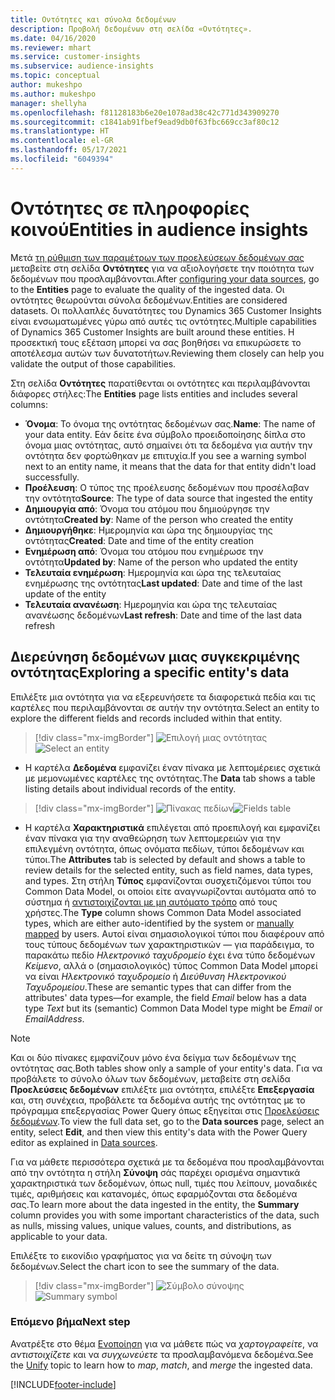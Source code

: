 ```yaml
---
title: Οντότητες και σύνολα δεδομένων
description: Προβολή δεδομένων στη σελίδα «Οντότητες».
ms.date: 04/16/2020
ms.reviewer: mhart
ms.service: customer-insights
ms.subservice: audience-insights
ms.topic: conceptual
author: mukeshpo
ms.author: mukeshpo
manager: shellyha
ms.openlocfilehash: f81128183b6e20e1078ad38c42c771d343909270
ms.sourcegitcommit: c1841ab91fbef9ead9db0f63fbc669cc3af80c12
ms.translationtype: HT
ms.contentlocale: el-GR
ms.lasthandoff: 05/17/2021
ms.locfileid: "6049394"
---
```

# <a name="entities-in-audience-insights"></a><span data-ttu-id="4b72f-103">Οντότητες σε πληροφορίες κοινού</span><span class="sxs-lookup"><span data-stu-id="4b72f-103">Entities in audience insights</span></span>

<span data-ttu-id="4b72f-104">Μετά [τη ρύθμιση των παραμέτρων των προελεύσεων δεδομένων σας](data-sources.md) μεταβείτε στη σελίδα **Οντότητες** για να αξιολογήσετε την ποιότητα των δεδομένων που προσλαμβάνονται.</span><span class="sxs-lookup"><span data-stu-id="4b72f-104">After [configuring your data sources](data-sources.md), go to the **Entities** page to evaluate the quality of the ingested data.</span></span> <span data-ttu-id="4b72f-105">Οι οντότητες θεωρούνται σύνολα δεδομένων.</span><span class="sxs-lookup"><span data-stu-id="4b72f-105">Entities are considered datasets.</span></span> <span data-ttu-id="4b72f-106">Οι πολλαπλές δυνατότητες του Dynamics 365 Customer Insights είναι ενσωματωμένες γύρω από αυτές τις οντότητες.</span><span class="sxs-lookup"><span data-stu-id="4b72f-106">Multiple capabilities of Dynamics 365 Customer Insights are built around these entities.</span></span> <span data-ttu-id="4b72f-107">Η προσεκτική τους εξέταση μπορεί να σας βοηθήσει να επικυρώσετε το αποτέλεσμα αυτών των δυνατοτήτων.</span><span class="sxs-lookup"><span data-stu-id="4b72f-107">Reviewing them closely can help you validate the output of those capabilities.</span></span>

<span data-ttu-id="4b72f-108">Στη σελίδα **Οντότητες** παρατίθενται οι οντότητες και περιλαμβάνονται διάφορες στήλες:</span><span class="sxs-lookup"><span data-stu-id="4b72f-108">The **Entities** page lists entities and includes several columns:</span></span>

- <span data-ttu-id="4b72f-109">**Όνομα**: Το όνομα της οντότητας δεδομένων σας.</span><span class="sxs-lookup"><span data-stu-id="4b72f-109">**Name**: The name of your data entity.</span></span> <span data-ttu-id="4b72f-110">Εάν δείτε ένα σύμβολο προειδοποίησης δίπλα στο όνομα μιας οντότητας, αυτό σημαίνει ότι τα δεδομένα για αυτήν την οντότητα δεν φορτώθηκαν με επιτυχία.</span><span class="sxs-lookup"><span data-stu-id="4b72f-110">If you see a warning symbol next to an entity name, it means that the data for that entity didn't load successfully.</span></span>
- <span data-ttu-id="4b72f-111">**Προέλευση**: Ο τύπος της προέλευσης δεδομένων που προσέλαβαν την οντότητα</span><span class="sxs-lookup"><span data-stu-id="4b72f-111">**Source**: The type of data source that ingested the entity</span></span>
- <span data-ttu-id="4b72f-112">**Δημιουργία από**: Όνομα του ατόμου που δημιούργησε την οντότητα</span><span class="sxs-lookup"><span data-stu-id="4b72f-112">**Created by**: Name of the person who created the entity</span></span>
- <span data-ttu-id="4b72f-113">**Δημιουργήθηκε**: Ημερομηνία και ώρα της δημιουργίας της οντότητας</span><span class="sxs-lookup"><span data-stu-id="4b72f-113">**Created**: Date and time of the entity creation</span></span>
- <span data-ttu-id="4b72f-114">**Ενημέρωση από**: Όνομα του ατόμου που ενημέρωσε την οντότητα</span><span class="sxs-lookup"><span data-stu-id="4b72f-114">**Updated by**: Name of the person who updated the entity</span></span>
- <span data-ttu-id="4b72f-115">**Τελευταία ενημέρωση**: Ημερομηνία και ώρα της τελευταίας ενημέρωσης της οντότητας</span><span class="sxs-lookup"><span data-stu-id="4b72f-115">**Last updated**: Date and time of the last update of the entity</span></span>
- <span data-ttu-id="4b72f-116">**Τελευταία ανανέωση**: Ημερομηνία και ώρα της τελευταίας ανανέωσης δεδομένων</span><span class="sxs-lookup"><span data-stu-id="4b72f-116">**Last refresh**: Date and time of the last data refresh</span></span>

## <a name="exploring-a-specific-entitys-data"></a><span data-ttu-id="4b72f-117">Διερεύνηση δεδομένων μιας συγκεκριμένης οντότητας</span><span class="sxs-lookup"><span data-stu-id="4b72f-117">Exploring a specific entity's data</span></span>

<span data-ttu-id="4b72f-118">Επιλέξτε μια οντότητα για να εξερευνήσετε τα διαφορετικά πεδία και τις καρτέλες που περιλαμβάνονται σε αυτήν την οντότητα.</span><span class="sxs-lookup"><span data-stu-id="4b72f-118">Select an entity to explore the different fields and records included within that entity.</span></span>

> [!div class="mx-imgBorder"]
> <span data-ttu-id="4b72f-119">![Επιλογή μιας οντότητας](media/data-manager-entities-data.png "Επιλογή οντότητας")</span><span class="sxs-lookup"><span data-stu-id="4b72f-119">![Select an entity](media/data-manager-entities-data.png "Select an entity")</span></span>

- <span data-ttu-id="4b72f-120">Η καρτέλα **Δεδομένα** εμφανίζει έναν πίνακα με λεπτομέρειες σχετικά με μεμονωμένες καρτέλες της οντότητας.</span><span class="sxs-lookup"><span data-stu-id="4b72f-120">The **Data** tab shows a table listing details about individual records of the entity.</span></span>

> [!div class="mx-imgBorder"]
> <span data-ttu-id="4b72f-121">![Πίνακας πεδίων](media/data-manager-entities-fields.PNG "Πίνακας πεδίων")</span><span class="sxs-lookup"><span data-stu-id="4b72f-121">![Fields table](media/data-manager-entities-fields.PNG "Fields table")</span></span>

- <span data-ttu-id="4b72f-122">Η καρτέλα **Χαρακτηριστικά** επιλέγεται από προεπιλογή και εμφανίζει έναν πίνακα για την αναθεώρηση των λεπτομερειών για την επιλεγμένη οντότητα, όπως ονόματα πεδίων, τύποι δεδομένων και τύποι.</span><span class="sxs-lookup"><span data-stu-id="4b72f-122">The **Attributes** tab is selected by default and shows a table to review details for the selected entity, such as field names, data types, and types.</span></span> <span data-ttu-id="4b72f-123">Στη στήλη **Τύπος** εμφανίζονται συσχετιζόμενοι τύποι του Common Data Model, οι οποίοι είτε αναγνωρίζονται αυτόματα από το σύστημα ή [αντιστοιχίζονται με μη αυτόματο τρόπο](map-entities.md) από τους χρήστες.</span><span class="sxs-lookup"><span data-stu-id="4b72f-123">The **Type** column shows Common Data Model associated types, which are either auto-identified by the system or [manually mapped](map-entities.md) by users.</span></span> <span data-ttu-id="4b72f-124">Αυτοί είναι σημασιολογικοί τύποι που διαφέρουν από τους τύπους δεδομένων των χαρακτηριστικών — για παράδειγμα, το παρακάτω πεδίο *Ηλεκτρονικό ταχυδρομείο* έχει ένα τύπο δεδομένων *Κείμενο*, αλλά ο (σημασιολογικός) τύπος Common Data Model μπορεί να είναι *Ηλεκτρονικό ταχυδρομείο* ή *Διεύθυνση Ηλεκτρονικού Ταχυδρομείου*.</span><span class="sxs-lookup"><span data-stu-id="4b72f-124">These are semantic types that can differ from the attributes' data types—for example, the field *Email* below has a data type *Text* but its (semantic) Common Data Model type might be *Email* or *EmailAddress*.</span></span>

> [!NOTE]
> <span data-ttu-id="4b72f-125">Και οι δύο πίνακες εμφανίζουν μόνο ένα δείγμα των δεδομένων της οντότητας σας.</span><span class="sxs-lookup"><span data-stu-id="4b72f-125">Both tables show only a sample of your entity's data.</span></span> <span data-ttu-id="4b72f-126">Για να προβάλετε το σύνολο όλων των δεδομένων, μεταβείτε στη σελίδα **Προελεύσεις δεδομένων** επιλέξτε μια οντότητα, επιλέξτε **Επεξεργασία** και, στη συνέχεια, προβάλετε τα δεδομένα αυτής της οντότητας με το πρόγραμμα επεξεργασίας Power Query όπως εξηγείται στις [Προελεύσεις δεδομένων](data-sources.md).</span><span class="sxs-lookup"><span data-stu-id="4b72f-126">To view the full data set, go to the **Data sources** page, select an entity, select **Edit**, and then view this entity's data with the Power Query editor as explained in [Data sources](data-sources.md).</span></span>

<span data-ttu-id="4b72f-127">Για να μάθετε περισσότερα σχετικά με τα δεδομένα που προσλαμβάνονται από την οντότητα η στήλη **Σύνοψη** σάς παρέχει ορισμένα σημαντικά χαρακτηριστικά των δεδομένων, όπως null, τιμές που λείπουν, μοναδικές τιμές, αριθμήσεις και κατανομές, όπως εφαρμόζονται στα δεδομένα σας.</span><span class="sxs-lookup"><span data-stu-id="4b72f-127">To learn more about the data ingested in the entity, the **Summary** column provides you with some important characteristics of the data, such as nulls, missing values, unique values, counts, and distributions, as applicable to your data.</span></span>

<span data-ttu-id="4b72f-128">Επιλέξτε το εικονίδιο γραφήματος για να δείτε τη σύνοψη των δεδομένων.</span><span class="sxs-lookup"><span data-stu-id="4b72f-128">Select the chart icon to see the summary of the data.</span></span>

> [!div class="mx-imgBorder"]
> <span data-ttu-id="4b72f-129">![Σύμβολο σύνοψης](media/data-manager-entities-summary.png "Πίνακας σύνοψης δεδομένων")</span><span class="sxs-lookup"><span data-stu-id="4b72f-129">![Summary symbol](media/data-manager-entities-summary.png "Data summary table")</span></span>

### <a name="next-step"></a><span data-ttu-id="4b72f-130">Επόμενο βήμα</span><span class="sxs-lookup"><span data-stu-id="4b72f-130">Next step</span></span>

<span data-ttu-id="4b72f-131">Ανατρέξτε στο θέμα [Ενοποίηση](data-unification.md) για να μάθετε πώς να *χαρτογραφείτε*, να *αντιστοιχίζετε* και να *συγχωνεύετε* τα προσλαμβανόμενα δεδομένα.</span><span class="sxs-lookup"><span data-stu-id="4b72f-131">See the [Unify](data-unification.md) topic to learn how to *map*, *match*, and *merge* the ingested data.</span></span>


[!INCLUDE[footer-include](../includes/footer-banner.md)]
